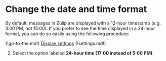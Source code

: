 # Change the date and time format

By default, messages in Zulip are displayed with a 12-hour timestamp
(e.g. 3:00 PM, not 15:00). If you prefer to see the time displayed in
a 24-hour format, you can do so easily using the following procedure:

{!go-to-the.md!} [Display settings](/#settings/display-settings)
{!settings.md!}

2. Select the option labeled **24-hour time (17:00
   instead of 5:00 PM)**.
